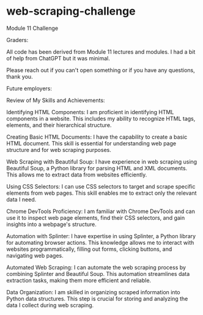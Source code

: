 # web-scraping-challenge
Module 11 Challenge

Graders:

All code has been derived from Module 11 lectures and modules.
I had a bit of help from ChatGPT but it was minimal.

Please reach out if you can't open something or if you have any questions, thank you.

Future employers:

Review of My Skills and Achievements:

Identifying HTML Components: I am proficient in identifying HTML components in a website. This includes my ability to recognize HTML tags, elements, and their hierarchical structure.

Creating Basic HTML Documents: I have the capability to create a basic HTML document. This skill is essential for understanding web page structure and for web scraping purposes.

Web Scraping with Beautiful Soup: I have experience in web scraping using Beautiful Soup, a Python library for parsing HTML and XML documents. This allows me to extract data from websites efficiently.

Using CSS Selectors: I can use CSS selectors to target and scrape specific elements from web pages. This skill enables me to extract only the relevant data I need.

Chrome DevTools Proficiency: I am familiar with Chrome DevTools and can use it to inspect web page elements, find their CSS selectors, and gain insights into a webpage's structure.

Automation with Splinter: I have expertise in using Splinter, a Python library for automating browser actions. This knowledge allows me to interact with websites programmatically, filling out forms, clicking buttons, and navigating web pages.

Automated Web Scraping: I can automate the web scraping process by combining Splinter and Beautiful Soup. This automation streamlines data extraction tasks, making them more efficient and reliable.

Data Organization: I am skilled in organizing scraped information into Python data structures. This step is crucial for storing and analyzing the data I collect during web scraping.